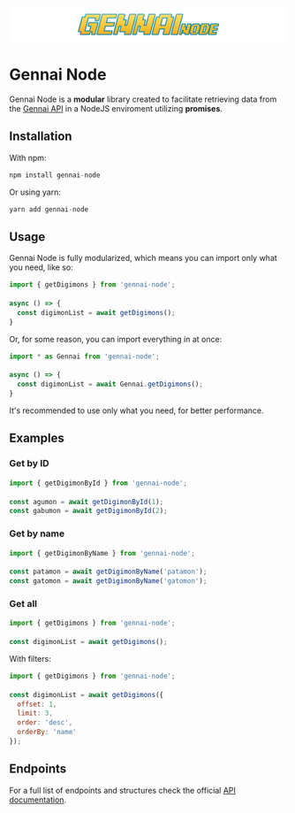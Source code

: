 
![Gennai Node](./gennainode-logo.svg)

# Gennai Node

Gennai Node is a **modular** library created to facilitate retrieving data from the [Gennai API](https://github.com/GuiPretto/gennai-api) in a NodeJS enviroment utilizing **promises**.

## Installation

With npm:
```js
npm install gennai-node
```
Or using yarn:
```js
yarn add gennai-node
```

## Usage

Gennai Node is fully modularized, which means you can import only what you need, like so:

```js
import { getDigimons } from 'gennai-node';

async () => {
  const digimonList = await getDigimons();
}
```

Or, for some reason, you can import everything in at once:

```js
import * as Gennai from 'gennai-node';

async () => {
  const digimonList = await Gennai.getDigimons();
}
```

It's recommended to use only what you need, for better performance.

## Examples

### Get by ID

```js
import { getDigimonById } from 'gennai-node';

const agumon = await getDigimonById(1);
const gabumon = await getDigimonById(2);
```

### Get by name

```js
import { getDigimonByName } from 'gennai-node';

const patamon = await getDigimonByName('patamon');
const gatomon = await getDigimonByName('gatomon');
```

### Get all

```js
import { getDigimons } from 'gennai-node';

const digimonList = await getDigimons();
```

With filters: 

```js
import { getDigimons } from 'gennai-node';

const digimonList = await getDigimons({
  offset: 1,
  limit: 3,
  order: 'desc',
  orderBy: 'name'
});
```

## Endpoints

For a full list of endpoints and structures check the official [API documentation]().